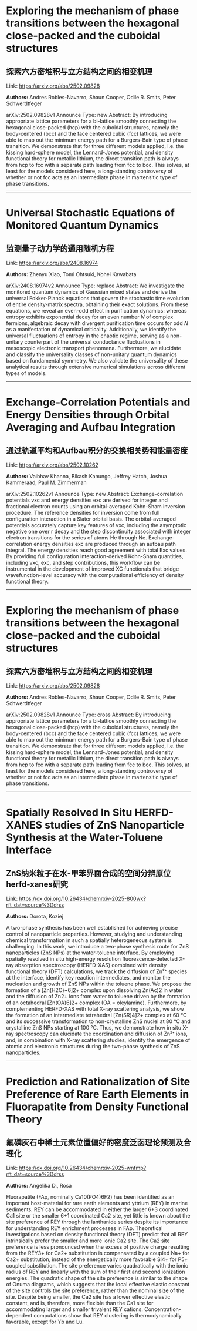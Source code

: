 # Exploring the mechanism of phase transitions between the hexagonal close-packed and the cuboidal structures

## 探索六方密堆积与立方结构之间的相变机理

Link: https://arxiv.org/abs/2502.09828

**Authors:** Andres Robles-Navarro, Shaun Cooper, Odile R. Smits, Peter Schwerdtfeger

arXiv:2502.09828v1 Announce Type: new 
Abstract: By introducing appropriate lattice parameters for a bi-lattice smoothly connecting the hexagonal close-packed (hcp) with the cuboidal structures, namely the body-centered (bcc) and the face centered cubic (fcc) lattices, we were able to map out the minimum energy path for a Burgers-Bain type of phase transition. We demonstrate that for three different models applied, i.e. the kissing hard-sphere model, the Lennard-Jones potential, and density functional theory for metallic lithium, the direct transition path is always from hcp to fcc with a separate path leading from fcc to bcc. This solves, at least for the models considered here, a long-standing controversy of whether or not fcc acts as an intermediate phase in martensitic type of phase transitions.


---
# Universal Stochastic Equations of Monitored Quantum Dynamics

## 监测量子动力学的通用随机方程

Link: https://arxiv.org/abs/2408.16974

**Authors:** Zhenyu Xiao, Tomi Ohtsuki, Kohei Kawabata

arXiv:2408.16974v2 Announce Type: replace 
Abstract: We investigate the monitored quantum dynamics of Gaussian mixed states and derive the universal Fokker-Planck equations that govern the stochastic time evolution of entire density-matrix spectra, obtaining their exact solutions. From these equations, we reveal an even-odd effect in purification dynamics: whereas entropy exhibits exponential decay for an even number $N$ of complex fermions, algebraic decay with divergent purification time occurs for odd $N$ as a manifestation of dynamical criticality. Additionally, we identify the universal fluctuations of entropy in the chaotic regime, serving as a non-unitary counterpart of the universal conductance fluctuations in mesoscopic electronic transport phenomena. Furthermore, we elucidate and classify the universality classes of non-unitary quantum dynamics based on fundamental symmetry. We also validate the universality of these analytical results through extensive numerical simulations across different types of models.


---
# Exchange-Correlation Potentials and Energy Densities through Orbital Averaging and Aufbau Integration

## 通过轨道平均和Aufbau积分的交换相关势和能量密度

Link: https://arxiv.org/abs/2502.10262

**Authors:** Vaibhav Khanna, Bikash Kanungo, Jeffrey Hatch, Joshua Kammeraad, Paul M. Zimmerman

arXiv:2502.10262v1 Announce Type: new 
Abstract: Exchange-correlation potentials vxc and energy densities exc are derived for integer and fractional electron counts using an orbital-averaged Kohn-Sham inversion procedure. The reference densities for inversion come from full configuration interaction in a Slater orbital basis. The orbital-averaged potentials accurately capture key features of vxc, including the asymptotic negative one over r decay and the step discontinuity associated with integer electron transitions for the series of atoms He through Ne. Exchange-correlation energy densities exc are produced through an aufbau path integral. The energy densities reach good agreement with total Exc values. By providing full configuration interaction-derived Kohn-Sham quantities, including vxc, exc, and step contributions, this workflow can be instrumental in the development of improved XC functionals that bridge wavefunction-level accuracy with the computational efficiency of density functional theory.


---
# Exploring the mechanism of phase transitions between the hexagonal close-packed and the cuboidal structures

## 探索六方密堆积与立方结构之间的相变机理

Link: https://arxiv.org/abs/2502.09828

**Authors:** Andres Robles-Navarro, Shaun Cooper, Odile R. Smits, Peter Schwerdtfeger

arXiv:2502.09828v1 Announce Type: cross 
Abstract: By introducing appropriate lattice parameters for a bi-lattice smoothly connecting the hexagonal close-packed (hcp) with the cuboidal structures, namely the body-centered (bcc) and the face centered cubic (fcc) lattices, we were able to map out the minimum energy path for a Burgers-Bain type of phase transition. We demonstrate that for three different models applied, i.e. the kissing hard-sphere model, the Lennard-Jones potential, and density functional theory for metallic lithium, the direct transition path is always from hcp to fcc with a separate path leading from fcc to bcc. This solves, at least for the models considered here, a long-standing controversy of whether or not fcc acts as an intermediate phase in martensitic type of phase transitions.


---
# Spatially Resolved In Situ HERFD-XANES studies of ZnS Nanoparticle Synthesis at the Water-Toluene Interface

## ZnS纳米粒子在水-甲苯界面合成的空间分辨原位herfd-xanes研究

Link: https://dx.doi.org/10.26434/chemrxiv-2025-800wx?rft_dat=source%3Ddrss

**Authors:** Dorota, Koziej

A two-phase synthesis has been well established for achieving precise control of nanoparticle properties. However, studying and understanding chemical transformation in such a spatially heterogeneous system is challenging. In this work, we introduce a two-phase synthesis route for ZnS nanoparticles (ZnS NPs) at the water-toluene interface. By employing spatially resolved in situ high-energy resolution fluorescence-detected X-ray absorption spectroscopy (HERFD-XAS) combined with density functional theory (DFT) calculations, we track the diffusion of Zn²⁺ species at the interface, identify key reaction intermediates, and monitor the nucleation and growth of ZnS NPs within the toluene phase. We propose the formation of a [Zn(H2O)¬6]2+ complex upon dissolving Zn(Ac)2 in water and the diffusion of Zn2+ ions from water to toluene driven by the formation of an octahedral [Zn(OA)6]2+ complex (OA = oleylamine). Furthermore, by complementing HERFD-XAS with total X-ray scattering analysis, we show the formation of an intermediate tetrahedral [Zn(SR)4]2+ complex at 60 °C and its successive transformation to non-crystalline ZnS nuclei at 80 °C and crystalline ZnS NPs starting at 100 °C. Thus, we demonstrate how in situ X-ray spectroscopy can elucidate the coordination and diffusion of Zn²⁺ ions, and, in combination with X-ray scattering studies, identify the emergence of atomic and electronic structures during the two-phase synthesis of ZnS nanoparticles.


---
# Prediction and Rationalization of Site Preference of Rare Earth Elements in Fluorapatite from Density Functional Theory

## 氟磷灰石中稀土元素位置偏好的密度泛函理论预测及合理化

Link: https://dx.doi.org/10.26434/chemrxiv-2025-wnfmp?rft_dat=source%3Ddrss

**Authors:** Angelika D.,  Rosa

Fluorapatite (FAp, nominally Ca10(PO4)6F2) has been identified as an important host-material for rare earth elements and yttrium (REY) in marine sediments. REY can be accommodated in either the larger 6+3 coordinated Ca1 site or the smaller 6+1 coordinated Ca2 site, yet little is known about the site preference of REY through the lanthanide series despite its importance for understanding REY enrichment processes in FAp. Theoretical investigations based on density functional theory (DFT) predict that all REY intrinsically prefer the smaller and more ionic Ca2 site. The Ca2 site preference is less pronounced when the excess of positive charge resulting from the REY3+ for Ca2+ substitution is compensated by a coupled Na+ for Ca2+ substitution, instead of the energetically more favorable Si4+ for P5+ coupled substitution. The site preference varies quadratically with the ionic radius of REY and linearly with the sum of their first and second ionization energies. The quadratic shape of the site preference is similar to the shape of Onuma diagrams, which suggests that the local effective elastic constant of the site controls the site preference, rather than the nominal size of the site. Despite being smaller, the Ca2 site has a lower effective elastic constant, and is, therefore, more flexible than the Ca1 site for accommodating larger and smaller trivalent REY cations. Concentration-dependent computations show that REY clustering is thermodynamically favorable, except for Yb and Lu.

